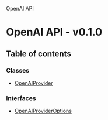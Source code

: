 OpenAI API

# OpenAI API - v0.1.0

## Table of contents

### Classes

- [OpenAIProvider](/api-reference/openai/classes/OpenAIProvider)

### Interfaces

- [OpenAIProviderOptions](/api-reference/openai/interfaces/OpenAIProviderOptions)
